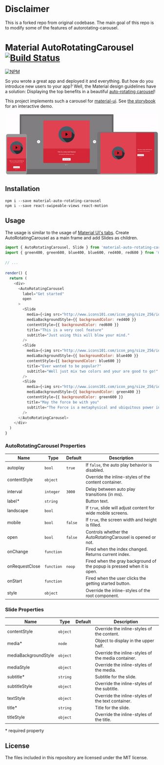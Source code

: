 # Disclaimer
This is a forked repo from original codebase. The main goal of this repo is to modify some of the features of autorotating-carousel.

# Material AutoRotatingCarousel [![Build Status](https://travis-ci.org/TeamWertarbyte/material-auto-rotating-carousel.svg?branch=master)](https://travis-ci.org/TeamWertarbyte/material-auto-rotating-carousel)

[![NPM](https://nodei.co/npm/material-auto-rotating-carousel.png?downloads=true&stars=true)](https://nodei.co/npm/material-auto-rotating-carousel/)

So you wrote a great app and deployed it and everything. But how do you introduce new users to your app? Well, the Material design guidelines have a solution: Displaying the top benefits in a beautiful [auto-rotating carousel](https://material.google.com/growth-communications/onboarding.html#onboarding-top-user-benefits)! 

This project implements such a carousel for [material-ui](https://material-ui.com). See [the storybook](https://teamwertarbyte.github.io/material-auto-rotating-carousel) for an interactive demo.

![Demo](demo.gif)

## Installation
```shell
npm i --save material-auto-rotating-carousel
npm i --save react-swipeable-views react-motion
```

## Usage

The usage is similar to the usage of [Material UI's tabs](http://www.material-ui.com/#/components/tabs).
Create AutoRotatingCarousel as a main frame and add Slides as children.

```js
import { AutoRotatingCarousel, Slide } from 'material-auto-rotating-carousel'
import { green400, green600, blue400, blue600, red400, red600 } from 'material-ui/styles/colors'

// ...

render() {
  return (
    <div>
      <AutoRotatingCarousel
        label="Get started"
        open
      >
        <Slide
          media={<img src="http://www.icons101.com/icon_png/size_256/id_79394/youtube.png" />}
          mediaBackgroundStyle={{ backgroundColor: red400 }}
          contentStyle={{ backgroundColor: red600 }}
          title="This is a very cool feature"
          subtitle="Just using this will blow your mind."
        />
        <Slide
          media={<img src="http://www.icons101.com/icon_png/size_256/id_80975/GoogleInbox.png" />}
          mediaBackgroundStyle={{ backgroundColor: blue400 }}
          contentStyle={{ backgroundColor: blue600 }}
          title="Ever wanted to be popular?"
          subtitle="Well just mix two colors and your are good to go!"
        />
        <Slide
          media={<img src="http://www.icons101.com/icon_png/size_256/id_76704/Google_Settings.png" />}
          mediaBackgroundStyle={{ backgroundColor: green400 }}
          contentStyle={{ backgroundColor: green600 }}
          title="May the force be with you"
          subtitle="The Force is a metaphysical and ubiquitous power in the Star Wars universe."
        />
      </AutoRotatingCarousel>
    </div>
  )
}
```

### AutoRotatingCarousel Properties

|Name            |Type        |Default     |Description
|----------------|------------|------------|--------------------------------
|autoplay        | `bool`     | `true`     | If `false`, the auto play behavior is disabled.
|contentStyle    | `object`   |            | Override the inline-styles of the content container.
|interval        | `integer`  | `3000`     | Delay between auto play transitions (in ms).
|label*          | `string`   |            | Button text.
|landscape       | `bool`     |            | If `true`, slide will adjust content for wide mobile screens.
|mobile          | `bool`     | `false`    | If `true`, the screen width and height is filled.
|open            | `bool`     | `false`    | Controls whether the AutoRotatingCarousel is opened or not.
|onChange        | `function` |            | Fired when the index changed. Returns current index.
|onRequestClose  | `function` | `noop`     | Fired when the gray background of the popup is pressed when it is open.
|onStart         | `function` |            | Fired when the user clicks the getting started button.
|style           | `object`   |            | Override the inline-styles of the root component.

### Slide Properties

|Name                   |Type       |Default      |Description
|-----------------------|-----------|-------------|--------------------------------
|contentStyle           | `object`  |             | Override the inline-styles of the content.
|media*                 | `node`    |             | Object to display in the upper half.
|mediaBackgroundStyle   | `object`  |             | Override the inline-styles of the media container.
|mediaStyle             | `object`  |             | Override the inline-styles of the media.
|subtitle*              | `string`  |             | Subtitle for the slide.
|subtitleStyle          | `object`  |             | Override the inline-styles of the subtitle.
|textStyle              | `object`  |             | Override the inline-styles of the text container.
|title*                 | `string`  |             | Title for the slide.
|titleStyle             | `object`  |             | Override the inline-styles of the title.

\* required property

## License

The files included in this repository are licensed under the MIT license.
